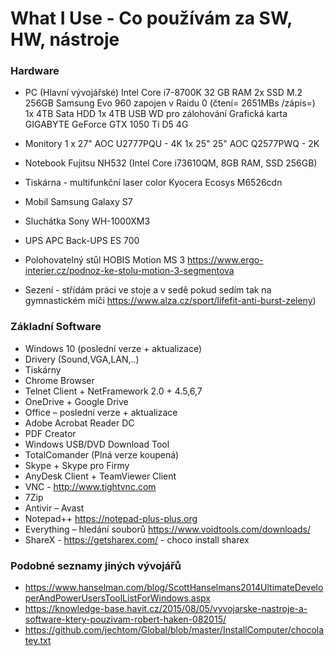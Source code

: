 # What I Use - Co používám za SW, HW, nástroje
### Hardware
- PC (Hlavní vývojářské)
	Intel Core i7-8700K
	32 GB RAM
	2x SSD M.2  256GB Samsung Evo 960 zapojen v Raidu 0 (čtení= 2651MBs /zápis=)
	1x 4TB Sata HDD
	1x 4TB USB WD pro zálohování
	Grafická karta GIGABYTE GeForce GTX 1050 Ti D5 4G

- Monitory
	1 x 27" AOC U2777PQU - 4K
	1x 25" 25" AOC Q2577PWQ - 2K

- Notebook
	Fujitsu NH532 (Intel Core i73610QM, 8GB RAM, SSD 256GB)

- Tiskárna - multifunkční laser color
	Kyocera Ecosys M6526cdn

- Mobil 
	Samsung Galaxy S7

- Sluchátka
	Sony WH-1000XM3 

- UPS
	APC Back-UPS ES 700

- Polohovatelný stůl	HOBIS Motion MS 3
	https://www.ergo-interier.cz/podnoz-ke-stolu-motion-3-segmentova
	
- Sezení - střídám práci ve stoje a v sedě pokud sedím tak na gymnastickém míči 
	https://www.alza.cz/sport/lifefit-anti-burst-zeleny)

 

### Základní Software
- Windows 10 (poslední verze + aktualizace)
- Drivery (Sound,VGA,LAN,..)
- Tiskárny
- Chrome Browser
- Telnet Client + NetFramework 2.0 + 4.5,6,7
- OneDrive + Google Drive
- Office – poslední verze + aktualizace
- Adobe Acrobat Reader DC
- PDF Creator
- Windows USB/DVD Download Tool
- TotalComander  (Plná verze koupená)
- Skype + Skype pro Firmy
- AnyDesk Client + TeamViewer Client
- VNC  - http://www.tightvnc.com 
- 7Zip
- Antivir – Avast
- Notepad++ https://notepad-plus-plus.org 
- Everything – hledání souborů https://www.voidtools.com/downloads/ 
- ShareX  - https://getsharex.com/ - choco install sharex



### Podobné seznamy jiných vývojářů
- https://www.hanselman.com/blog/ScottHanselmans2014UltimateDeveloperAndPowerUsersToolListForWindows.aspx 
- https://knowledge-base.havit.cz/2015/08/05/vyvojarske-nastroje-a-software-ktery-pouzivam-robert-haken-082015/ 
- https://github.com/jechtom/Global/blob/master/InstallComputer/chocolatey.txt 

<!--stackedit_data:
eyJoaXN0b3J5IjpbLTEwNTMyODc3MzAsMTczMDc0MzYwMyw5MT
YwNTg5NiwxODE4MTIwMDIzLC0xNTc1NzIxMzY4XX0=
-->